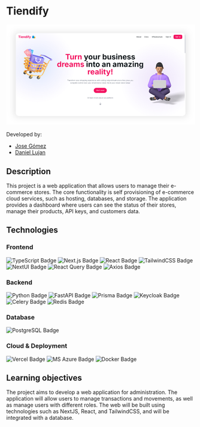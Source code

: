 # Tiendify

<div align="center">
  <img src="./public/mockup.png" alt="Mockup of e-commerces management system" width="600">
</div>

Developed by:

- [Jose Gómez](https://github.com/josegomez)
- [Daniel Lujan](https://github.com/daniel-lujan)

## Description

This project is a web application that allows users to manage their e-commerce stores. The core functionality is self provisioning of e-commerce cloud services, such as hosting, databases, and storage. The application provides a dashboard where users can see the status of their stores, manage their products, API keys, and customers data.

## Technologies

### Frontend

  <img height="35" alt="TypeScript Badge" src="https://img.shields.io/badge/typescript-007ACC?style=for-the-badge&logo=typescript&logoColor=white"> <img height="35" alt="Next.js Badge" src="https://img.shields.io/badge/next.js-000000?style=for-the-badge&logo=next.js&logoColor=white"> <img height="35" alt="React Badge" src="https://img.shields.io/badge/react-61DAFB?style=for-the-badge&logo=react&logoColor=white"> <img height="35" alt="TailwindCSS Badge" src="https://img.shields.io/badge/tailwindcss-38B2AC?style=for-the-badge&logo=tailwind-css&logoColor=white"> <img height="35" alt="NextUI Badge" src="https://img.shields.io/badge/nextui-000000?style=for-the-badge&logo=next.js&logoColor=white"> <img height="35" alt="React Query Badge" src="https://img.shields.io/badge/react_query-E79027?style=for-the-badge&logo=react-query&logoColor=white"> <img height="35" alt="Axios Badge" src="https://img.shields.io/badge/axios-5A29E4?style=for-the-badge&logo=axios&logoColor=white">

### Backend

  <img height="35" alt="Python Badge" src="https://img.shields.io/badge/python-3776AB?style=for-the-badge&logo=python&logoColor=white"> <img height="35" alt="FastAPI Badge" src="https://img.shields.io/badge/fastapi-009688?style=for-the-badge&logo=fastapi&logoColor=white"> <img height="35" alt="Prisma Badge" src="https://img.shields.io/badge/prisma-000000?style=for-the-badge&logo=prisma&logoColor=white"> <img height="35" alt="Keycloak Badge" src="https://img.shields.io/badge/keycloak-2D3748?style=for-the-badge&logo=keycloak&logoColor=white"> <img height="35" alt="Celery Badge" src="https://img.shields.io/badge/celery-37814A?style=for-the-badge&logo=celery&logoColor=white"> <img height="35" alt="Redis Badge" src="https://img.shields.io/badge/redis-DC382D?style=for-the-badge&logo=redis&logoColor=white">

### Database

  <img height="35" alt="PostgreSQL Badge" src="https://img.shields.io/badge/postgresql-336791?style=for-the-badge&logo=postgresql&logoColor=white">

### Cloud & Deployment

  <img height="35" alt="Vercel Badge" src="https://img.shields.io/badge/vercel-000000?style=for-the-badge&logo=vercel&logoColor=white"> <img height="35" alt="MS Azure Badge" src="https://img.shields.io/badge/_azure-0089D6?style=for-the-badge&logo=azure&logoColor=white"> <img height="35" alt="Docker Badge" src="https://img.shields.io/badge/docker-2496ED?style=for-the-badge&logo=docker&logoColor=white">

## Learning objectives

The project aims to develop a web application for administration. The application will allow users to manage transactions and movements, as well as manage users with different roles. The web will be built using technologies such as NextJS, React, and TailwindCSS, and will be integrated with a database.
